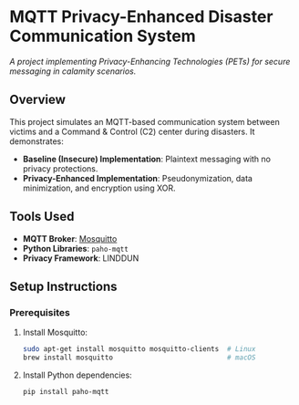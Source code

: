 # MQTT Privacy-Enhanced Disaster Communication System  
*A project implementing Privacy-Enhancing Technologies (PETs) for secure messaging in calamity scenarios.*  

##  Overview  
This project simulates an MQTT-based communication system between victims and a Command & Control (C2) center during disasters. It demonstrates:  
- **Baseline (Insecure) Implementation**: Plaintext messaging with no privacy protections.  
- **Privacy-Enhanced Implementation**: Pseudonymization, data minimization, and encryption using XOR.  

##  Tools Used  
- **MQTT Broker**: [Mosquitto](https://mosquitto.org/)  
- **Python Libraries**: `paho-mqtt`  
- **Privacy Framework**: LINDDUN  

##  Setup Instructions  
### Prerequisites  
1. Install Mosquitto:  
   ```bash
   sudo apt-get install mosquitto mosquitto-clients  # Linux
   brew install mosquitto                            # macOS
   ```
2. Install Python dependencies:  
   ```bash
   pip install paho-mqtt
   ```
